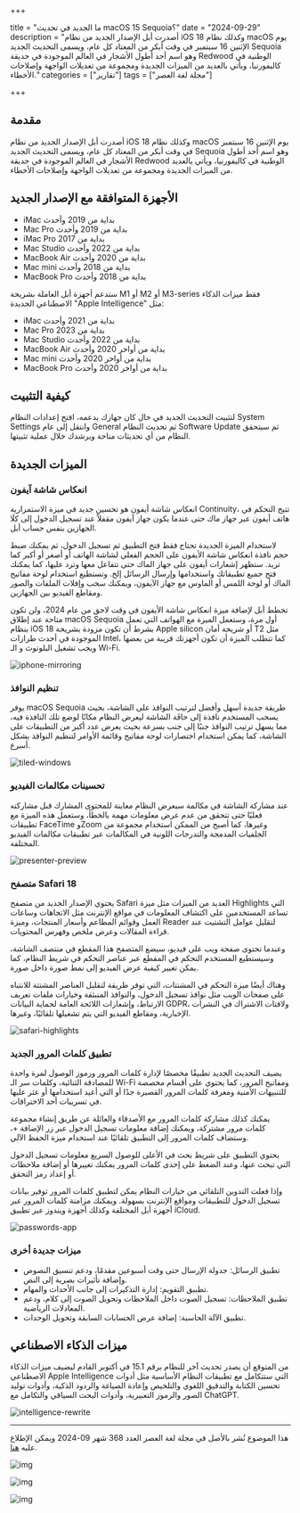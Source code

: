 

+++

title = "ما الجديد في تحديث macOS 15 Sequoia؟"
date = "2024-09-29"
description = "أصدرت أبل الإصدار الجديد من نظام iOS 18 وكذلك نظام macOS يوم الإثنين 16 سبتمبر في وقت أبكر من المعتاد كل عام، ويسمى التحديث الجديد Sequoia وهو اسم أحد أطول الأشجار في العالم الموجودة في حديقة Redwood الوطنية في كاليفورنيا، ويأتي بالعديد من الميزات الجديدة ومجموعة من تعديلات الواجهة وإصلاحات الأخطاء."
categories = ["تقارير"]
tags = ["مجلة لغة العصر"]

+++

## مقدمة

أصدرت أبل الإصدار الجديد من نظام iOS 18 وكذلك نظام macOS يوم الإثنين 16 سبتمبر في وقت أبكر من المعتاد كل عام، ويسمى التحديث الجديد Sequoia وهو اسم أحد أطول الأشجار في العالم الموجودة في حديقة Redwood الوطنية في كاليفورنيا، ويأتي بالعديد من الميزات الجديدة ومجموعة من تعديلات الواجهة وإصلاحات الأخطاء.

## الأجهزة المتوافقة مع الإصدار الجديد

- iMac بداية من 2019 وأحدث
- Mac Pro بداية من 2019 وأحدث
- iMac Pro بداية من 2017
- Mac Studio بداية من 2022 وأحدث
- MacBook Air بداية من 2020 وأحدث
- Mac mini بداية من 2018 وأحدث
- MacBook Pro بداية من 2018 وأحدث

ستدعم أجهزة أبل العاملة بشريحة M1 أو M2 أو M3-series فقط ميزات الذكاء الاصطناعي الجديدة "Apple Intelligence" مثل:

- iMac بداية من 2021 وأحدث
- Mac Pro بداية من 2023
- Mac Studio بداية من 2022 وأحدث
- MacBook Air بداية من أواخر 2020 وأحدث
- Mac mini بداية من أواخر 2020 وأحدث
- MacBook Pro بداية من أواخر 2020 وأحدث

## كيفية التثبيت

لتثبيت التحديث الجديد في حال كان جهازك يدعمه، افتح إعدادات النظام System Settings وانتقل إلى عام General ثم تحديث النظام Software Update ثم سيتحقق النظام من أي تحديثات متاحة ويرشدك خلال عملية تثبيتها.

## الميزات الجديدة

### انعكاس شاشة آيفون

انعكاس شاشة أيفون هو تحسين جديد في ميزة الاستمرارية Continuity، تتيح التحكم في هاتف أيفون عبر جهاز ماك حتى عندما يكون جهاز آيفون مقفلاً عند تسجيل الدخول إلى كلَا الجهازين بنفس حساب أبل.

لاستخدام الميزة الجديدة تحتاج فقط فتح التطبيق ثم تسجيل الدخول، ثم يمكنك ضبط حجم نافذة انعكاس شاشة الأيفون على الحجم الفعلي لشاشة الهاتف أو أصغر أو أكبر كما تريد. ستظهر  إشعارات أيفون على جهاز الماك حتى تتفاعل معها وترد عليها، كما يمكنك فتح جميع تطبيقاتك واستخدامها وإرسال الرسائل إلخ. وتستطيع استخدام لوحة مفاتيح الماك أو لوحة اللمس أو الماوس مع جهاز الآيفون، ويمكنك سحب وإفلات الملفات والصور ومقاطع الفيديو بين الجهازين.

تخطط أبل لإضافة ميزة انعكاس شاشة الأيفون في وقت لاحق من عام 2024، ولن تكون متاحة عند إطلاق macOS Sequoia أول مرة، وستعمل الميزة مع الهواتف التي تعمل بنظام iOS 18 بشرط أن تكون مزودة بشريحة Apple silicon أو شريحة أمان T2 مثل الموجودة في أحدث طرازات Intel، كما تتطلب الميزة أن تكون أجهزتك قريبة من بعضها ويجب تشغيل البلوتوث و الـ Wi-Fi.

![iphone-mirroring](images/iphone-mirroring.jpg)

### تنظيم النوافذ

يوفر macOS Sequoia طريقة جديدة أسهل وأفضل لترتيب النوافذ على الشاشة، بحيث يسحب المستخدم نافذة إلى حافَة الشاشة ليعرض النظام مكانًا لوضع تلك النافذة فيه، مما يسهل ترتيب النوافذ جنبًا إلى جنب بسرعة بحيث يعرض عدد أكبر من التطبيقات على الشاشة، كما يمكن استخدام اختصارات لوحة مفاتيح وقائمة الأوامر لتنظيم النوافذ بشكل أسرع.

![tiled-windows](images/tiled-windows.jpg)

### تحسينات مكالمات الفيديو

عند مشاركة الشاشة في مكالمة سيعرض النظام معاينة للمحتوى المشارك قبل مشاركته فعليًا حتى تتحقق من عدم عرض معلومات مهمة بالخطأ، وستعمل هذه الميزة مع تطبيقات FaceTime وZoom وغيرها، كما أصبح من الممكن استخدام مجموعة من الخلفيات المدمجة والتدرجات اللونية في المكالمات عبر تطبيقات مكالمات الفيديو المختلفة.

![presenter-preview](images/presenter-preview.jpg)

### متصفح Safari 18

يحتوي الإصدار الجديد من متصفح Safari العديد من الميزات مثل ميزة Highlights التي تساعد المستخدمين على اكتشاف المعلومات في مواقع الإنترنت مثل الاتجاهات وساعات العمل وقوائم المطاعم وأسعار المنتجات، وميزة Reader لتقليل عوامل التشتيت عند قراءة المقالات وعرض ملخص وفهرس المحتويات.

وعندما تحتوى صفحة ويب على فيديو، سيضع المتصفح هذا المقطع في منتصف الشاشة، وسيستطيع المستخدم التحكم في المقطع عبر عناصر التحكم في شريط النظام، كما يمكن تغيير كيفية عرض الفيديو إلى نمط صورة داخل صورة.

وهناك أيضًا ميزة التحكم في المشتتات، التي توفر طريقة لتقليل العناصر المشتتة للانتباه على صفحات الويب مثل نوافذ تسجيل الدخول، والنوافذ المنبثقة وخيارات ملفات تعريف الارتباط، وإشعارات اللائحة العامة لحماية البيانات GDPR، ولافتات الاشتراك في النشرات الإخبارية، ومقاطع الفيديو التي يتم تشغيلها تلقائيًا، وغيرها.

![safari-highlights](images/safari-highlights.jpg)

### تطبيق كلمات المرور الجديد

يضيف التحديث الجديد تطبيقًا مخصصًا لإدارة كلمات المرور ورموز الوصول لمرة واحدة للمصادقة الثنائية، وكلمات سر الـ Wi-Fi ومفاتيح المرور، كما يحتوي على أقسام مخصصة للتنبيهات الأمنية ومعرفة كلمات المرور القصيرة جدًا أو التي أعيد استخدامها أو عثر عليها في تسريبات أحد الاختراقات.

يمكنك كذلك مشاركة كلمات المرور مع الأصدقاء والعائلة عن طريق إنشاء مجموعة كلمات مرور مشتركة، ويمكنك إضافة معلومات تسجيل الدخول عبر زر الإضافة +، وستضاف كلمات المرور إلى التطبيق تلقائيًا عند استخدام ميزة الحفظ الآلي.

يحتوي التطبيق على شريط بحث في الأعلى للوصول السريع معلومات تسجيل الدخول التي تبحث عنها، وعند الضغط على إحدى كلمات المرور يمكنك تغييرها أو إضافة ملاحظات أو إعداد رمز التحقق.

وإذا فعلت التدوين التلقائي من خيارات النظام يمكن لتطبيق كلمات المرور توفير بيانات تسجيل الدخول للتطبيقات ومواقع الإنترنت بسهولة. ويمكنك مزامنة كلمات المرور عبر أجهزة أبل المختلفة وكذلك أجهزة ويندوز عبر تطبيق iCloud.

![passwords-app](images/passwords-app.jpg)

### ميزات جديدة أخرى

- تطبيق الرسائل: جدولة الإرسال حتى وقت أسبوعين مقدمًا، ودعم تنسيق النصوص وإضافة تأثيرات بصرية إلى النص.
- تطبيق التقويم: إدارة التذكيرات إلى جانب الأحداث والمهام.
- تطبيق الملاحظات: تسجيل الصوت داخل الملاحظات وتحويل الصوت إلى كلام، ودعم المعادلات الرياضية.
- تطبيق الآلة الحاسبة: إضافة عرض الحسابات السابقة وتحويل الوحدات.

## ميزات الذكاء الاصطناعي

من المتوقع أن يصدر تحديث آخر للنظام برقم 15.1 في أكتوبر القادم ليضيف ميزات الذكاء الاصطناعي Apple Intelligence التي ستتكامل مع تطبيقات النظام الأساسية مثل أدوات تحسين الكتابة والتدقيق اللغوي والتلخيص وإعادة الصياغة والردود الذكية، وأدوات توليد الصور والرموز التعبيرية، وأدوات البحث السياقي والتكامل مع ChatGPT.

![intelligence-rewrite](images/intelligence-rewrite.jpg)

---

هذا الموضوع نُشر باﻷصل في مجلة لغة العصر العدد 368 شهر 09-2024 ويمكن الإطلاع عليه [هنا](https://drive.google.com/file/d/1d6uHFzElLPYSjT2CUjtUOIEMDXCxZuLF/view?usp=drive_link).

![img](images/368-1.jpg)

![img](images/368-2.jpg)

![img](images/368-3.jpg)